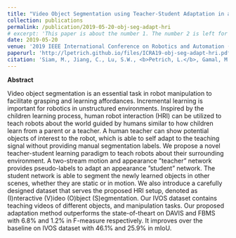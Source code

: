 ```yaml
---
title: "Video Object Segmentation using Teacher-Student Adaptation in a Human Robot Interaction (HRI) Setting."
collection: publications
permalink: /publication/2019-05-20-obj-seg-adapt-hri
# excerpt: 'This paper is about the number 1. The number 2 is left for future work.'
date: 2019-05-20
venue: '2019 IEEE International Conference on Robotics and Automation (ICRA)'
paperurl: 'http://lpetrich.github.io/files/ICRA19-obj-seg-adapt-hri.pdf'
citation: 'Siam, M., Jiang, C., Lu, S.W., <b>Petrich, L.</b>, Gamal, M., Elhoseiny, M., and Jägersand, M. (2019). &quot;Video Object Segmentation using Teacher-Student Adaptation in a Human Robot Interaction (HRI) Setting.&quot; In <i>2019 IEEE International Conference on Robotics and Automation (ICRA)</i>, pp. 50-56.'
---
```

<!-- This paper is about the number 1. The number 2 is left for future workssssss -->

<!-- [Download paper here](http://lpetrich.github.io/files/ICRA19-online-learning-hri.pdf)

Dehghan, M., Zhang, Z., Siam, M., Jin, J., **Petrich, L.**, and Jägersand, M. (2019) "Online Object and Task Learning via Human Robot Interaction." <i>In 2019 IEEE International Conference on Robotics and Automation (ICRA)</i>, pp. 2132-2138. -->

**Abstract**

Video object segmentation is an essential task in robot manipulation to facilitate grasping and learning affordances. Incremental learning is important for robotics in unstructured environments. Inspired by the children learning process, human robot interaction (HRI) can be utilized to teach robots about the world guided by humans similar to how children learn from a parent or a teacher. A human teacher can show potential objects of interest to the robot, which is able to self adapt to the teaching signal without providing manual segmentation labels. We propose a novel teacher-student learning paradigm to teach robots about their surrounding environment. A two-stream motion and appearance ”teacher” network provides pseudo-labels to adapt an appearance ”student” network. The student network is able to segment the newly learned objects in other scenes, whether they are static or in motion. We also introduce a carefully designed dataset that serves the proposed HRI setup, denoted as (I)nteractive (V)ideo (O)bject (S)egmentation. Our IVOS dataset contains teaching videos of different objects, and manipulation tasks. Our proposed adaptation method outperforms the state-of-theart on DAVIS and FBMS with 6.8% and 1.2% in F-measure respectively. It improves over the baseline on IVOS dataset with 46.1% and 25.9% in mIoU.